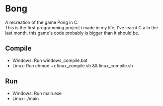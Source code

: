 # Bong

 A recreation of the game Pong in C.  
 This is the first programming project i made in my life,
 I've learnt C a in the last month, this game's code probably
 is bigger than it should be.

## Compile

- Windows: Run windows_compile.bat
- Linux: Run chmod +x linux_compile.sh && linux_compile.sh

## Run

- Windows: Run main.exe
- Linux: ./main
